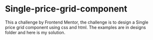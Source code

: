 # Single-price-grid-component
This a challenge by Frontend Mentor,
the challenge is to design a Single price grid component using css and html. The examples are in designs folder and 
here is my solution.

